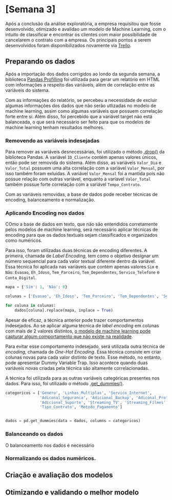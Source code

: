 # [Semana 3]

Após a conclusão da análise exploratória, a empresa requisitou que fosse desenvolvido, otimizado e avalidao um modelo de Machine Learning, com o intuito de classificar e encontrar os clientes com maior possibilidade de cancelarem o contrato com a empresa. Os principais pontos a serem desenvolvidos foram disponibilizados novamente via [Trello](https://trello.com/b/3HddKpUa/challenge-ds-semana-3).

## Preparando os dados

Após a importação dos dados corrigidos ao londo da segunda semana, a biblioteca [Pandas Profilling](https://pandas-profiling.ydata.ai/docs/master/index.html) foi utilizada para gerar um relatório em HTML com informações a respeito das variáveis, além de correlação entre as variáveis do sistema. 

Com as informações do relatório, se percebeu a necessidade de excluir algumas informações dos dados que não serão utlizadas no modelo de machine learning, assim como algumas variáveis que possuem correlação forte entre si. Além disso, foi percebido que a variável target não está balanceada, o que será necessário ser feito para que os modelos de machine learning tenham resultados melhores. 

### Removendo as variáveis indesejadas

Para remover as variáveis desnecessárias, foi utilizado o método [.drop()](https://pandas.pydata.org/docs/reference/api/pandas.DataFrame.drop.html) da biblioteca Pandas. A variável `ID_Cliente` contém apenas valores únicos, então pode ser removida do sistema. Além disso, as variáveis `Valor_Dia` e `Valor_Total` possuem uma alta correlação com a variável `Valor_Mensal`, por isso também foram exluidas. A variável `Valor_Mensal` foi a mantida pois não possue relação com outras variável, enquanto a varíavel `Valor_Total` também possue forte correlação com a variável `Tempo_Contrato`.

Com as variáveis removidas, a base de dados pode receber técnicas de encoding, balanceamento e normalização.

### Aplicando Encoding nos dados

COmo a base de dados em texto, que não são entendidos corretamente pelos modelos de machine learning, será necessário aplicar técnicas de encoding para que os dados textuais sejam classificados e organizados como numéricos.

Para isso, foram utilizadas duas técnicas de encoding diferentes. A primeira, chamada de *Label Encoding*, tem como o objetivo designar um número sequencial para cada valor textual diferente dentro da variável. Essa técnica foi aplicada nas variáveis que contém apenas valores `Sim` e `Não`: `Evasao`, `Eh_Idoso`, `Tem_Parceiro`, `Tem_Dependentes`, `Servico_Telefone` e `Conta_Digital`.

```python
mapa = {'Sim': 1, 'Não': 0}

colunas = ['Evasao', 'Eh_Idoso', 'Tem_Parceiro', 'Tem_Dependentes', 'Servico_Telefone', 'Conta_Digital']

for coluna in colunas: 
    dados[coluna].replace(mapa, inplace = True)
```

Apesar de eficaz, a técnica anterior pode trazer comportamentos indesejados. Ao se aplicar alguma técnica de *label encoding* em colunas com mais de 2 valores distintos, [o modelo de machine learning pode capturar algum comportamento que não existe na realidade](https://www.analyticsvidhya.com/blog/2020/03/one-hot-encoding-vs-label-encoding-using-scikit-learn/). 

Para evitar esse comportamento indesejado, será utilizada outra técnica de *encoding*, chamada de *One-Hot Encoding*. Essa técnica consiste em criar colunas novas para cada valor distinto de texto. Esse método, no entanto, pode apresentar Dummy Variable Trap. Isso acontece quando duas variáveis novas criadas pela técnica são altamente correlacionadas. 

A técnica foi utilizada para as outras variáveis categóricas presentes nos dados. Para isso, foi utilizado o método [.get_dummies()](https://pandas.pydata.org/docs/reference/api/pandas.get_dummies.html).

```python
categoricos = ['Genero', 'Linhas_Multiplas', 'Servico_Internet',
               'Adiconal_Seguranca', 'Adicional_Backup', 'Adiconal_Protecao',
               'Adicional_Suporte', 'Streaming_TV', 'Streaming_Filmes',
               'Tipo_Contrato', 'Metodo_Pagamento']


dados = pd.get_dummies(data = dados, columns = categoricos)
```

### Balanceando os dados

O balanceamento nos dados é necessário



### Normalizando os dados numéricos.

## Criação e avaliação dos modelos

## Otimizando e validando o melhor modelo
